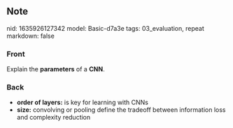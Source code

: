 ## Note
nid: 1635926127342
model: Basic-d7a3e
tags: 03_evaluation, repeat
markdown: false

### Front
Explain the <b>parameters</b> of a <b>CNN</b>.

### Back
<ul>
  <li><strong>order of layers:</strong> is key for learning with
  CNNs
  <li><strong>size:</strong> convolving or pooling define the
  tradeoff between information loss and complexity reduction
</ul>
